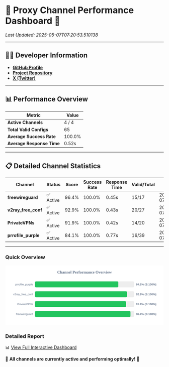 # 🌟 Proxy Channel Performance Dashboard 🌟

_Last Updated: 2025-05-07T07:20:53.510138_

---

## 👩‍💻 Developer Information

- **[GitHub Profile](https://github.com/4n0nymou3)**  
- **[Project Repository](https://github.com/4n0nymou3/multi-proxy-config-fetcher)**  
- **[X (Twitter)](https://x.com/4n0nymou3)**  

---

## 📊 Performance Overview

| Metric                | Value       |
|-----------------------|-------------|
| **Active Channels**   | 4 / 4       |
| **Total Valid Configs** | 65          |
| **Average Success Rate** | 100.0%      |
| **Average Response Time** | 0.52s       |

---

## 📋 Detailed Channel Statistics

| Channel          | Status     | Score  | Success Rate | Response Time | Valid/Total | Last Success               |
|------------------|------------|--------|--------------|---------------|-------------|----------------------------|
| **freewireguard**  | ✅ Active  | 96.4%  | 100.0% | 0.45s         | 15/17       | 2025-05-07T07:20:53.508180 |
| **v2ray_free_conf**  | ✅ Active  | 92.9%  | 100.0% | 0.43s         | 20/27       | 2025-05-07T07:20:52.583572 |
| **PrivateVPNs**  | ✅ Active  | 91.9%  | 100.0% | 0.42s         | 14/20       | 2025-05-07T07:20:53.034242 |
| **prrofile_purple**  | ✅ Active  | 84.1%  | 100.0% | 0.77s         | 16/39       | 2025-05-07T07:20:52.094056 |

---

### Quick Overview
<div align="center">
  <a href="https://raw.githubusercontent.com/nullluser/NullRepo/refs/heads/main/assets/channel_stats_chart.svg">
    <img src="https://raw.githubusercontent.com/nullluser/NullRepo/refs/heads/main/assets/channel_stats_chart.svg" alt="Source Performance Statistics" width="800">
  </a>
</div>

### Detailed Report
📊 [View Full Interactive Dashboard](https://htmlpreview.github.io/?https://github.com/nullluser/NullRepo/blob/main/assets/performance_report.html)

🎉 **All channels are currently active and performing optimally!** 🎉
